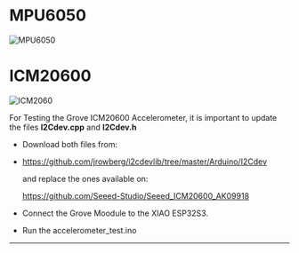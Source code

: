 # MPU6050
![MPU6050](https://github.com/Mjrovai/XIAO-ESP32S3-Sense/blob/71b363b20902d01222c3fe6aab20d072103490e0/IMU/images/xiao-imu-mount.jpg)
# ICM20600
![ICM2060]()

For Testing the Grove ICM20600 Accelerometer, it is important to update the files **I2Cdev.cpp** and **I2Cdev.h**
 - Download both files from: 
  - https://github.com/jrowberg/i2cdevlib/tree/master/Arduino/I2Cdev
    
    and replace the ones available on:
    
    https://github.com/Seeed-Studio/Seeed_ICM20600_AK09918
 
- Connect the Grove Moodule to the XIAO ESP32S3.

- Run the accelerometer_test.ino
---

